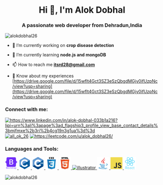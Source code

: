 <h1 align="center">Hi 👋, I'm Alok Dobhal</h1>
<h3 align="center">A passionate web developer from Dehradun,India</h3>

<p align="left"> <img src="https://komarev.com/ghpvc/?username=alokdobhal26&label=Profile%20views&color=0e75b6&style=flat" alt="alokdobhal26" /> </p>

- 🔭 I’m currently working on **crop disease detection**

- 🌱 I’m currently learning **node.js and mongoDB**

- 📫 How to reach me **itsrd28@gmail.com**

- 📄 Know about my experiences [https://drive.google.com/file/d/15wflt4Gct3SZ3eSzQbgdMGjy0ifUzpNc/view?usp=sharing](https://drive.google.com/file/d/15wflt4Gct3SZ3eSzQbgdMGjy0ifUzpNc/view?usp=sharing)

<h3 align="left">Connect with me:</h3>
<p align="left">
<a href="https://linkedin.com/in/https://www.linkedin.com/in/alok-dobhal-033b1a216?lipi=urn%3ali%3apage%3ad_flagship3_profile_view_base_contact_details%3bmjfmxe%2b3ri%2b4cg19n3g1ua%3d%3d" target="blank"><img align="center" src="https://raw.githubusercontent.com/rahuldkjain/github-profile-readme-generator/master/src/images/icons/Social/linked-in-alt.svg" alt="https://www.linkedin.com/in/alok-dobhal-033b1a216?lipi=urn%3ali%3apage%3ad_flagship3_profile_view_base_contact_details%3bmjfmxe%2b3ri%2b4cg19n3g1ua%3d%3d" height="30" width="40" /></a>
<a href="https://instagram.com/all_ok_26" target="blank"><img align="center" src="https://raw.githubusercontent.com/rahuldkjain/github-profile-readme-generator/master/src/images/icons/Social/instagram.svg" alt="all_ok_26" height="30" width="40" /></a>
<a href="https://www.leetcode.com/https://leetcode.com/u/alok_dobhal26/" target="blank"><img align="center" src="https://raw.githubusercontent.com/rahuldkjain/github-profile-readme-generator/master/src/images/icons/Social/leet-code.svg" alt="https://leetcode.com/u/alok_dobhal26/" height="30" width="40" /></a>
</p>

<h3 align="left">Languages and Tools:</h3>
<p align="left"> <a href="https://getbootstrap.com" target="_blank" rel="noreferrer"> <img src="https://raw.githubusercontent.com/devicons/devicon/master/icons/bootstrap/bootstrap-plain-wordmark.svg" alt="bootstrap" width="40" height="40"/> </a> <a href="https://www.cprogramming.com/" target="_blank" rel="noreferrer"> <img src="https://raw.githubusercontent.com/devicons/devicon/master/icons/c/c-original.svg" alt="c" width="40" height="40"/> </a> <a href="https://www.w3schools.com/cpp/" target="_blank" rel="noreferrer"> <img src="https://raw.githubusercontent.com/devicons/devicon/master/icons/cplusplus/cplusplus-original.svg" alt="cplusplus" width="40" height="40"/> </a> <a href="https://www.w3schools.com/css/" target="_blank" rel="noreferrer"> <img src="https://raw.githubusercontent.com/devicons/devicon/master/icons/css3/css3-original-wordmark.svg" alt="css3" width="40" height="40"/> </a> <a href="https://www.w3.org/html/" target="_blank" rel="noreferrer"> <img src="https://raw.githubusercontent.com/devicons/devicon/master/icons/html5/html5-original-wordmark.svg" alt="html5" width="40" height="40"/> </a> <a href="https://www.adobe.com/in/products/illustrator.html" target="_blank" rel="noreferrer"> <img src="https://www.vectorlogo.zone/logos/adobe_illustrator/adobe_illustrator-icon.svg" alt="illustrator" width="40" height="40"/> </a> <a href="https://www.java.com" target="_blank" rel="noreferrer"> <img src="https://raw.githubusercontent.com/devicons/devicon/master/icons/java/java-original.svg" alt="java" width="40" height="40"/> </a> <a href="https://developer.mozilla.org/en-US/docs/Web/JavaScript" target="_blank" rel="noreferrer"> <img src="https://raw.githubusercontent.com/devicons/devicon/master/icons/javascript/javascript-original.svg" alt="javascript" width="40" height="40"/> </a> <a href="https://reactjs.org/" target="_blank" rel="noreferrer"> <img src="https://raw.githubusercontent.com/devicons/devicon/master/icons/react/react-original-wordmark.svg" alt="react" width="40" height="40"/> </a> </p>

<p><img align="center" src="https://github-readme-stats.vercel.app/api/top-langs?username=alokdobhal26&show_icons=true&locale=en&layout=compact" alt="alokdobhal26" /></p>

